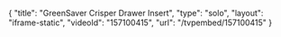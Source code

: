 {
    "title": "GreenSaver Crisper Drawer Insert",
    "type": "solo",
    "layout": "iframe-static",
    "videoId": "157100415",
    "url": "\/tvpembed\/157100415"
}